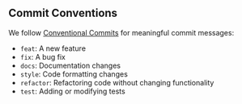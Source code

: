 ## Commit Conventions

We follow [Conventional Commits](https://www.conventionalcommits.org/en/v1.0.0/) for meaningful commit messages:

- `feat`: A new feature
- `fix`: A bug fix
- `docs`: Documentation changes
- `style`: Code formatting changes
- `refactor`: Refactoring code without changing functionality
- `test`: Adding or modifying tests

